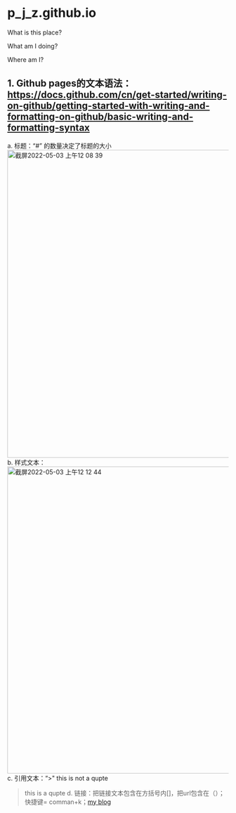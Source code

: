 # p_j_z.github.io
What is this place?

What am I doing?

Where am I?

## 1. Github pages的文本语法：https://docs.github.com/cn/get-started/writing-on-github/getting-started-with-writing-and-formatting-on-github/basic-writing-and-formatting-syntax
  a. 标题：“#” 的数量决定了标题的大小
<img width="701" alt="截屏2022-05-03 上午12 08 39" src="https://user-images.githubusercontent.com/59214965/166406917-6920f6db-8f74-4db7-a37c-bac3a61fbba6.png">
  b. 样式文本：<img width="699" alt="截屏2022-05-03 上午12 12 44" src="https://user-images.githubusercontent.com/59214965/166407192-d7603abb-15b6-42ed-9685-a03f800c759f.png">
   c. 引用文本：“>"
  this is not a qupte
  > this is a qupte
   d. 链接：把链接文本包含在方括号内[]，把url包含在（）；快捷键= comman+k；[my blog](https://github.com/pipidanlanhua/p_j_z.github.io)

